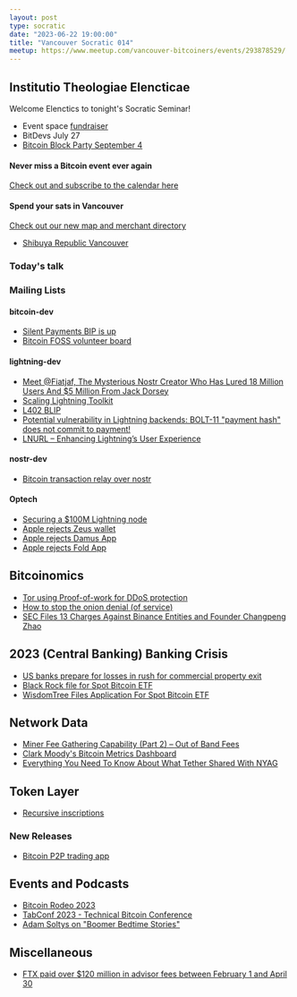 ```yaml
---
layout: post
type: socratic
date: "2023-06-22 19:00:00"
title: "Vancouver Socratic 014"
meetup: https://www.meetup.com/vancouver-bitcoiners/events/293878529/
---
```


## Institutio Theologiae Elencticae

Welcome Elenctics to tonight's Socratic Seminar!

- Event space [fundraiser](https://we.encrypt.cash/apps/4VGo3BK5VPvuzbQLzSSxdd6stPYW/crowdfund)
- BitDevs July 27
- [Bitcoin Block Party September 4](https://www.meetup.com/btc_vancity/events/294307669/)

#### Never miss a Bitcoin event ever again

[Check out and subscribe to the calendar here](/events)

#### Spend your sats in Vancouver

[Check out our new map and merchant directory](/map)

- [Shibuya Republic Vancouver](https://www.instagram.com/shibuyarepublik/)

### Today's talk

### Mailing Lists

#### bitcoin-dev

- [Silent Payments BIP is up](https://github.com/bitcoin/bips/pull/1458/files)
- [Bitcoin FOSS volunteer board](https://github.com/orgs/Bitcoin-Product-Community/projects/4/views/1)

#### lightning-dev

- [Meet @Fiatjaf, The Mysterious Nostr Creator Who Has Lured 18 Million Users And $5 Million From Jack Dorsey](https://www.forbes.com/sites/digital-assets/2023/05/30/bitcoin-social-network-nostr-creator-fiatjaf-/)
- [Scaling Lightning Toolkit](https://github.com/scaling-lightning/scaling-lightning)
- [L402 BLIP](https://github.com/lightning/blips/pull/26)
- [Potential vulnerability in Lightning backends: BOLT-11 "payment hash" does not commit to payment!](https://lists.linuxfoundation.org/pipermail/lightning-dev/2023-June/003983.html)
- [LNURL – Enhancing Lightning’s User Experience](https://voltage.cloud/blog/lightning-network-faq/how-does-lnurl-work-enhancing-lightnings-user-experience/)

<!-- #### dlc-dev -->

#### nostr-dev

- [Bitcoin transaction relay over nostr](https://lists.linuxfoundation.org/pipermail/bitcoin-dev/2023-May/021700.html)

#### Optech

- [Securing a $100M Lightning node](https://acinq.co/blog/securing-a-100M-lightning-node)
- [Apple rejects Zeus wallet](https://twitter.com/evankaloudis/status/1668892805924544512)
- [Apple rejects Damus App](https://twitter.com/damusapp/status/1668529709867495424)
- [Apple rejects Fold App](https://twitter.com/wlrvs/status/1669396648148213761)

## Bitcoinomics

- [Tor using Proof-of-work for DDoS protection](https://gitlab.torproject.org/tpo/core/tor/-/merge_requests/702)
- [How to stop the onion denial (of service)](https://blog.torproject.org/stop-the-onion-denial/)
- [SEC Files 13 Charges Against Binance Entities and Founder Changpeng Zhao](https://www.sec.gov/news/press-release/2023-101)

## 2023 (Central Banking) Banking Crisis

- [US banks prepare for losses in rush for commercial property exit](https://www.ft.com/content/3e905e3c-697c-4109-bd9a-605e75a0cfa4)
- [Black Rock file for Spot Bitcoin ETF](https://www.etf.com/sections/daily-etf-watch/blackrock-files-bitcoin-etf)
- [WisdomTree Files Application For Spot Bitcoin ETF](https://bitcoinmagazine.com/markets/wisdomtree-files-application-for-spot-bitcoin-et)

## Network Data

<!-- ## Research -->

- [Miner Fee Gathering Capability (Part 2) – Out of Band Fees](https://blog.bitmex.com/miner-fee-gathering-capability-part-2-out-of-band-fees/)
- [Clark Moody's Bitcoin Metrics Dashboard](https://bitcoin.clarkmoody.com/dashboard/)
- [Everything You Need To Know About What Tether Shared With NYAG](https://tether.to/en/Everything-You-Need-To-Know-About-What-We-Shared-With-NYAG/)

<!-- ## InfoSec -->

## Token Layer

- [Recursive inscriptions](https://github.com/ordinals/ord/blob/master/docs/src/inscriptions.md)

### New Releases

- [Bitcoin P2P trading app](https://twitter.com/jurbed/status/1668353488500187145)

## Events and Podcasts

- [Bitcoin Rodeo 2023](http://bitcoinrodeo.com/)
- [TabConf 2023 - Technical Bitcoin Conference](https://2023.tabconf.com/)
- [Adam Soltys on "Boomer Bedtime Stories"](https://www.boomerbedtimestoryradio.com/post/bitcoin-for-boomers)

## Miscellaneous

- [FTX paid over $120 million in advisor fees between February 1 and April 30](https://www.theblock.co/post/235547/ftx-paid-over-120-million-in-advisor-fees-between-february-1-and-april-30)
